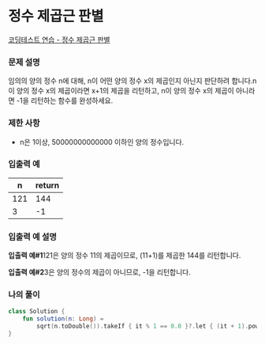 # 정수 제곱근 판별

[코딩테스트 연습 - 정수 제곱근 판별](https://school.programmers.co.kr/learn/courses/30/lessons/12934)

### **문제 설명**

임의의 양의 정수 n에 대해, n이 어떤 양의 정수 x의 제곱인지 아닌지 판단하려 합니다.n이 양의 정수 x의 제곱이라면 x+1의 제곱을 리턴하고, n이 양의 정수 x의 제곱이 아니라면 -1을 리턴하는 함수를 완성하세요.

### 제한 사항

- n은 1이상, 50000000000000 이하인 양의 정수입니다.

### 입출력 예

| n | return |
| --- | --- |
| 121 | 144 |
| 3 | -1 |

### 입출력 예 설명

**입출력 예#1**121은 양의 정수 11의 제곱이므로, (11+1)를 제곱한 144를 리턴합니다.

**입출력 예#2**3은 양의 정수의 제곱이 아니므로, -1을 리턴합니다.

### 나의 풀이

```kotlin
class Solution {
    fun solution(n: Long) = 
        sqrt(n.toDouble()).takeIf { it % 1 == 0.0 }?.let { (it + 1).pow(2.0).toLong() } ?: -1L
}
```